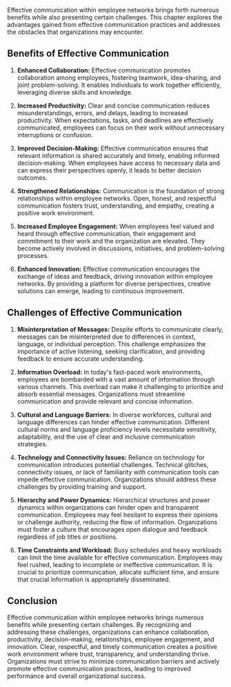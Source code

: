 
Effective communication within employee networks brings forth numerous benefits while also presenting certain challenges. This chapter explores the advantages gained from effective communication practices and addresses the obstacles that organizations may encounter.

**Benefits of Effective Communication**
---------------------------------------

1. **Enhanced Collaboration:** Effective communication promotes collaboration among employees, fostering teamwork, idea-sharing, and joint problem-solving. It enables individuals to work together efficiently, leveraging diverse skills and knowledge.

2. **Increased Productivity:** Clear and concise communication reduces misunderstandings, errors, and delays, leading to increased productivity. When expectations, tasks, and deadlines are effectively communicated, employees can focus on their work without unnecessary interruptions or confusion.

3. **Improved Decision-Making:** Effective communication ensures that relevant information is shared accurately and timely, enabling informed decision-making. When employees have access to necessary data and can express their perspectives openly, it leads to better decision outcomes.

4. **Strengthened Relationships:** Communication is the foundation of strong relationships within employee networks. Open, honest, and respectful communication fosters trust, understanding, and empathy, creating a positive work environment.

5. **Increased Employee Engagement:** When employees feel valued and heard through effective communication, their engagement and commitment to their work and the organization are elevated. They become actively involved in discussions, initiatives, and problem-solving processes.

6. **Enhanced Innovation:** Effective communication encourages the exchange of ideas and feedback, driving innovation within employee networks. By providing a platform for diverse perspectives, creative solutions can emerge, leading to continuous improvement.

**Challenges of Effective Communication**
-----------------------------------------

1. **Misinterpretation of Messages:** Despite efforts to communicate clearly, messages can be misinterpreted due to differences in context, language, or individual perception. This challenge emphasizes the importance of active listening, seeking clarification, and providing feedback to ensure accurate understanding.

2. **Information Overload:** In today's fast-paced work environments, employees are bombarded with a vast amount of information through various channels. This overload can make it challenging to prioritize and absorb essential messages. Organizations must streamline communication and provide relevant and concise information.

3. **Cultural and Language Barriers:** In diverse workforces, cultural and language differences can hinder effective communication. Different cultural norms and language proficiency levels necessitate sensitivity, adaptability, and the use of clear and inclusive communication strategies.

4. **Technology and Connectivity Issues:** Reliance on technology for communication introduces potential challenges. Technical glitches, connectivity issues, or lack of familiarity with communication tools can impede effective communication. Organizations should address these challenges by providing training and support.

5. **Hierarchy and Power Dynamics:** Hierarchical structures and power dynamics within organizations can hinder open and transparent communication. Employees may feel hesitant to express their opinions or challenge authority, reducing the flow of information. Organizations must foster a culture that encourages open dialogue and feedback regardless of job titles or positions.

6. **Time Constraints and Workload:** Busy schedules and heavy workloads can limit the time available for effective communication. Employees may feel rushed, leading to incomplete or ineffective communication. It is crucial to prioritize communication, allocate sufficient time, and ensure that crucial information is appropriately disseminated.

Conclusion
----------

Effective communication within employee networks brings numerous benefits while presenting certain challenges. By recognizing and addressing these challenges, organizations can enhance collaboration, productivity, decision-making, relationships, employee engagement, and innovation. Clear, respectful, and timely communication creates a positive work environment where trust, transparency, and understanding thrive. Organizations must strive to minimize communication barriers and actively promote effective communication practices, leading to improved performance and overall organizational success.
